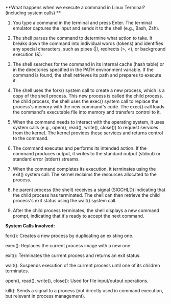 **What happens when we execute a command in Linux Terminal? (including system calls) **

 1. You type a command in the terminal and press Enter. The terminal emulator captures the input and sends it to the shell (e.g., Bash, Zsh).

 2. The shell parses the command to determine what action to take. It breaks down the command into individual words (tokens) and identifies any special characters, such as pipes (|), redirects (>, <), or background execution (&).
 3. The shell searches for the command in its internal cache (hash table) or in the directories specified in the PATH environment variable. If the command is found, the shell retrieves its path and prepares to execute it.
 4. The shell uses the fork() system call to create a new process, which is a copy of the shell process. This new process is called the child process.
  the child process, the shell uses the exec() system call to replace the process's memory with the new command's code. The exec() call loads the command's executable file into memory and transfers control to it.
 5. When the command needs to interact with the operating system, it uses system calls (e.g., open(), read(), write(), close()) to request services from the kernel. The kernel provides these services and returns control to the command.
 6. The command executes and performs its intended action. If the command produces output, it writes to the standard output (stdout) or standard error (stderr) streams.
 7. When the command completes its execution, it terminates using the exit() system call. The kernel reclaims the resources allocated to the process.
 8. he parent process (the shell) receives a signal (SIGCHLD) indicating that the child process has terminated. The shell can then retrieve the child process's exit status using the wait() system call.
 9.  After the child process terminates, the shell displays a new command prompt, indicating that it's ready to accept the next command.

**System Calls Involved:**

fork(): Creates a new process by duplicating an existing one.

exec(): Replaces the current process image with a new one.

exit(): Terminates the current process and returns an exit status.

wait(): Suspends execution of the current process until one of its children terminates.

open(), read(), write(), close(): Used for file input/output operations.

kill(): Sends a signal to a process (not directly used in command execution, but relevant in process management).

